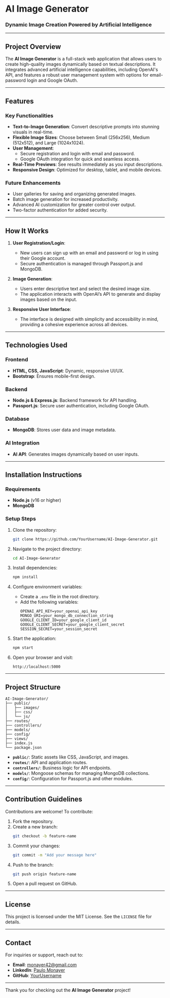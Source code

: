# AI Image Generator

### **Dynamic Image Creation Powered by Artificial Intelligence**

---

## **Project Overview**

The **AI Image Generator** is a full-stack web application that allows users to create high-quality images dynamically based on textual descriptions. It integrates advanced artificial intelligence capabilities, including OpenAI's API, and features a robust user management system with options for email-password login and Google OAuth.

---

## **Features**

### **Key Functionalities**
- **Text-to-Image Generation**: Convert descriptive prompts into stunning visuals in real-time.
- **Flexible Image Sizes**: Choose between Small (256x256), Medium (512x512), and Large (1024x1024).
- **User Management**:
  - Secure registration and login with email and password.
  - Google OAuth integration for quick and seamless access.
- **Real-Time Previews**: See results immediately as you input descriptions.
- **Responsive Design**: Optimized for desktop, tablet, and mobile devices.

### **Future Enhancements**
- User galleries for saving and organizing generated images.
- Batch image generation for increased productivity.
- Advanced AI customization for greater control over output.
- Two-factor authentication for added security.

---

## **How It Works**

1. **User Registration/Login**:
   - New users can sign up with an email and password or log in using their Google account.
   - Secure authentication is managed through Passport.js and MongoDB.

2. **Image Generation**:
   - Users enter descriptive text and select the desired image size.
   - The application interacts with OpenAI’s API to generate and display images based on the input.

3. **Responsive User Interface**:
   - The interface is designed with simplicity and accessibility in mind, providing a cohesive experience across all devices.

---

## **Technologies Used**

### **Frontend**
- **HTML, CSS, JavaScript**: Dynamic, responsive UI/UX.
- **Bootstrap**: Ensures mobile-first design.

### **Backend**
- **Node.js & Express.js**: Backend framework for API handling.
- **Passport.js**: Secure user authentication, including Google OAuth.

### **Database**
- **MongoDB**: Stores user data and image metadata.

### **AI Integration**
- **AI API**: Generates images dynamically based on user inputs.

---

## **Installation Instructions**

### **Requirements**
- **Node.js** (v16 or higher)
- **MongoDB**

### **Setup Steps**
1. Clone the repository:
   ```bash
   git clone https://github.com/YourUsername/AI-Image-Generator.git
   ```

2. Navigate to the project directory:
   ```bash
   cd AI-Image-Generator
   ```

3. Install dependencies:
   ```bash
   npm install
   ```

4. Configure environment variables:
   - Create a `.env` file in the root directory.
   - Add the following variables:
     ```env
     OPENAI_API_KEY=your_openai_api_key
     MONGO_URI=your_mongo_db_connection_string
     GOOGLE_CLIENT_ID=your_google_client_id
     GOOGLE_CLIENT_SECRET=your_google_client_secret
     SESSION_SECRET=your_session_secret
     ```

5. Start the application:
   ```bash
   npm start
   ```

6. Open your browser and visit:
   ```
   http://localhost:5000
   ```

---

## **Project Structure**

```
AI-Image-Generator/
├── public/
│   ├── images/
│   ├── css/
│   └── js/
├── routes/
├── controllers/
├── models/
├── config/
├── views/
├── index.js
└── package.json
```

- **`public/`**: Static assets like CSS, JavaScript, and images.
- **`routes/`**: API and application routes.
- **`controllers/`**: Business logic for API endpoints.
- **`models/`**: Mongoose schemas for managing MongoDB collections.
- **`config/`**: Configuration for Passport.js and other modules.

---

## **Contribution Guidelines**

Contributions are welcome! To contribute:

1. Fork the repository.
2. Create a new branch:
   ```bash
   git checkout -b feature-name
   ```
3. Commit your changes:
   ```bash
   git commit -m "Add your message here"
   ```
4. Push to the branch:
   ```bash
   git push origin feature-name
   ```
5. Open a pull request on GitHub.

---

## **License**

This project is licensed under the MIT License. See the `LICENSE` file for details.

---

## **Contact**

For inquiries or support, reach out to:
- **Email**: [monayer42@gmail.com](mailto:monayer42@gmail.com)
- **LinkedIn**: [Paulo Monayer](https://www.linkedin.com/in/paulo-monayer/)
- **GitHub**: [YourUsername](https://github.com/PauloPaulMonayer)

---

Thank you for checking out the **AI Image Generator** project!

